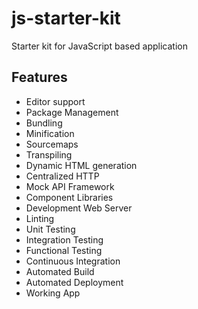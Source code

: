 # js-starter-kit

Starter kit for JavaScript based application

## Features

- Editor support
- Package Management
- Bundling
- Minification
- Sourcemaps
- Transpiling
- Dynamic HTML generation
- Centralized HTTP
- Mock API Framework
- Component Libraries
- Development Web Server
- Linting
- Unit Testing
- Integration Testing
- Functional Testing
- Continuous Integration
- Automated Build
- Automated Deployment
- Working App
